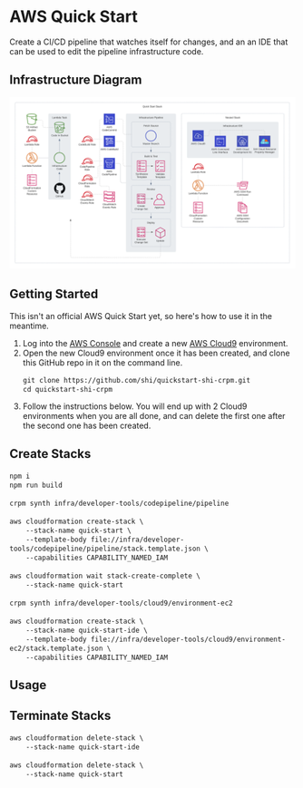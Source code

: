 # AWS Quick Start

Create a CI/CD pipeline that watches itself for changes, and an
an IDE that can be used to edit the pipeline infrastructure code.

## Infrastructure Diagram

![Infrastructure Diagram](https://raw.githubusercontent.com/shi/quickstart-shi-crpm/master/img/diagram.svg)

## Getting Started

This isn't an official AWS Quick Start yet, so here's how to use it in the meantime.

1.  Log into the [AWS Console](https://aws.amazon.com/console) and create a new [AWS Cloud9](https://aws.amazon.com/cloud9) environment.
2.  Open the new Cloud9 environment once it has been created, and clone this GitHub repo in it on the command line.
    ```
    git clone https://github.com/shi/quickstart-shi-crpm.git
    cd quickstart-shi-crpm
    ```
3.  Follow the instructions below.  You will end up with 2 Cloud9 environments when you are all done, and can delete the first one after the second one has been created.

## Create Stacks

```
npm i
npm run build

crpm synth infra/developer-tools/codepipeline/pipeline

aws cloudformation create-stack \
    --stack-name quick-start \
    --template-body file://infra/developer-tools/codepipeline/pipeline/stack.template.json \
    --capabilities CAPABILITY_NAMED_IAM

aws cloudformation wait stack-create-complete \
    --stack-name quick-start

crpm synth infra/developer-tools/cloud9/environment-ec2

aws cloudformation create-stack \
    --stack-name quick-start-ide \
    --template-body file://infra/developer-tools/cloud9/environment-ec2/stack.template.json \
    --capabilities CAPABILITY_NAMED_IAM
```

## Usage



## Terminate Stacks

```
aws cloudformation delete-stack \
    --stack-name quick-start-ide

aws cloudformation delete-stack \
    --stack-name quick-start
```
